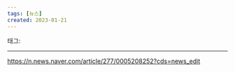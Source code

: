 ```yaml
---
tags: [뉴스]
created: 2023-01-21
---
```


태그: 

___

https://n.news.naver.com/article/277/0005208252?cds=news_edit
